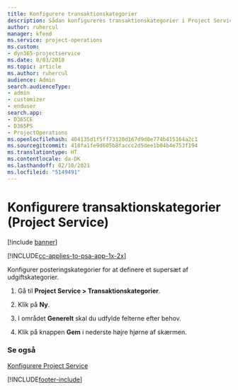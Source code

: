 ```yaml
---
title: Konfigurere transaktionskategorier
description: Sådan konfigureres transaktionskategorier i Project Service
author: ruhercul
manager: kfend
ms.service: project-operations
ms.custom:
- dyn365-projectservice
ms.date: 8/03/2018
ms.topic: article
ms.author: ruhercul
audience: Admin
search.audienceType:
- admin
- customizer
- enduser
search.app:
- D365CE
- D365PS
- ProjectOperations
ms.openlocfilehash: 404135d1f5ff73120d167d9d0e774b415164a2c1
ms.sourcegitcommit: 418fa1fe9d605b8faccc2d5dee1b04b4e753f194
ms.translationtype: HT
ms.contentlocale: da-DK
ms.lasthandoff: 02/10/2021
ms.locfileid: "5149491"
---
```

# <a name="configure-transaction-categories-project-service"></a>Konfigurere transaktionskategorier (Project Service)

[!include [banner](../includes/psa-now-project-operations.md)]

[!INCLUDE[cc-applies-to-psa-app-1x-2x](../includes/cc-applies-to-psa-app-1x-2x.md)]

Konfigurer posteringskategorier for at definere et supersæt af udgiftskategorier.  
  
1.  Gå til **Project Service > Transaktionskategorier**.  
  
2.  Klik på **Ny**.  
  
3.  I området **Generelt** skal du udfylde felterne efter behov.  
  
4.  Klik på knappen **Gem** i nederste højre hjørne af skærmen.  
  
### <a name="see-also"></a>Se også  
 [Konfigurere Project Service](../psa/configure.md)


[!INCLUDE[footer-include](../includes/footer-banner.md)]